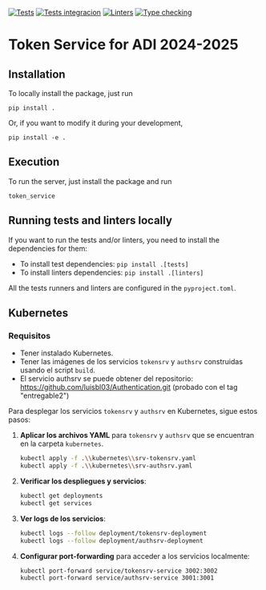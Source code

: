 [![Tests](https://github.com/IgnaRoz/apiREST/actions/workflows/tests.yml/badge.svg)](https://github.com/IgnaRoz/apiREST/actions/workflows/tests.yml)
[![Tests integracion](https://github.com/IgnaRoz/apiREST/actions/workflows/testsIntegracion.yml/badge.svg)](https://github.com/IgnaRoz/apiREST/actions/workflows/testsIntegracion.yml)
[![Linters](https://github.com/IgnaRoz/apiREST/actions/workflows/linters.yml/badge.svg)](https://github.com/IgnaRoz/apiREST/actions/workflows/linters.yml)
[![Type checking](https://github.com/IgnaRoz/apiREST/actions/workflows/typechecking.yml/badge.svg)](https://github.com/IgnaRoz/apiREST/actions/workflows/typechecking.yml)

# Token Service for ADI 2024-2025

## Installation

To locally install the package, just run

```
pip install .
```

Or, if you want to modify it during your development,

```
pip install -e .
```

## Execution

To run the server, just install the package and run

```
token_service
```

## Running tests and linters locally

If you want to run the tests and/or linters, you need to install the dependencies for them:

- To install test dependencies: `pip install .[tests]`
- To install linters dependencies: `pip install .[linters]`

All the tests runners and linters are configured in the `pyproject.toml`.

## Kubernetes

### Requisitos

- Tener instalado Kubernetes.
- Tener las imágenes de los servicios `tokensrv` y `authsrv` construidas usando el script `build`.
- El servicio authsrv se puede obtener del repositorio: https://github.com/luisbl03/Authentication.git (probado con el tag "entregable2")

Para desplegar los servicios `tokensrv` y `authsrv` en Kubernetes, sigue estos pasos:

1. **Aplicar los archivos YAML** para `tokensrv` y `authsrv` que se encuentran en la carpeta `kubernetes`.

    ```sh
    kubectl apply -f .\\kubernetes\\srv-tokensrv.yaml
    kubectl apply -f .\\kubernetes\\srv-authsrv.yaml
    ```

2. **Verificar los despliegues y servicios**:
    ```sh
    kubectl get deployments
    kubectl get services
    ```

3. **Ver logs de los servicios**:
    ```sh
    kubectl logs --follow deployment/tokensrv-deployment
    kubectl logs --follow deployment/authsrv-deployment
    ```

4. **Configurar port-forwarding** para acceder a los servicios localmente:
    ```sh
    kubectl port-forward service/tokensrv-service 3002:3002
    kubectl port-forward service/authsrv-service 3001:3001
    ```
